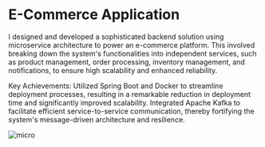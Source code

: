<h1>
E-Commerce Application
</h1>

I designed and developed a sophisticated backend solution using microservice architecture to power an e-commerce platform. 
This involved breaking down the system's functionalities into independent services, such as product management, 
order processing, inventory management, and notifications, to ensure high scalability and enhanced reliability.

Key Achievements:
Utilized Spring Boot and Docker to streamline deployment processes, resulting in a remarkable reduction in deployment time and significantly improved scalability.
Integrated Apache Kafka to facilitate efficient service-to-service communication, thereby fortifying the system's message-driven architecture and resilience.

![micro](https://github.com/user-attachments/assets/41e27caf-5993-4cbb-b69e-b353e984b149)
